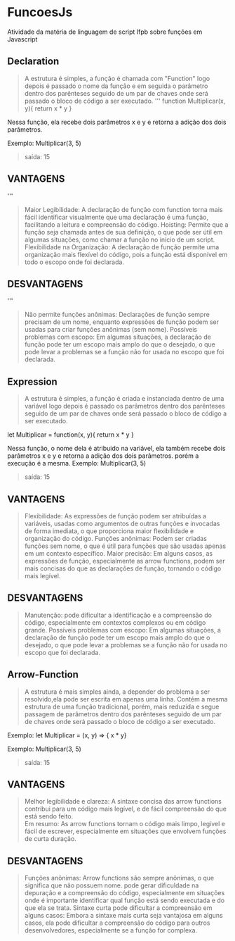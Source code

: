 # FuncoesJs

Atividade da matéria de linguagem de script Ifpb sobre funções em Javascript

## Declaration

> A estrutura é simples, a função é chamada com "Function" logo depois é passado o nome da função e em seguida o parâmetro dentro dos parênteses seguido de um par de chaves onde será passado o bloco de código a ser executado.
'''
function Multiplicar(x, y){
    return x * y
}

Nessa função, ela recebe dois parâmetros x e y e retorna a adição dos dois parâmetros.

Exemplo:
Multiplicar(3, 5)
> saída: 15


## VANTAGENS 
'''
> Maior Legibilidade:
A declaração de função com function torna mais fácil identificar visualmente que uma declaração é uma função, facilitando a leitura e compreensão do código. 
> Hoisting:
Permite que a função seja chamada antes de sua definição, o que pode ser útil em algumas situações, como chamar a função no início de um script. 
> Flexibilidade na Organização:
A declaração de função permite uma organização mais flexível do código, pois a função está disponível em todo o escopo onde foi declarada. 


## DESVANTAGENS
'''
> Não permite funções anônimas:
Declarações de função sempre precisam de um nome, enquanto expressões de função podem ser usadas para criar funções anônimas (sem nome). 
> Possíveis problemas com escopo:
Em algumas situações, a declaração de função pode ter um escopo mais amplo do que o desejado, o que pode levar a problemas se a função não for usada no escopo que foi declarada. 


## Expression

> A estrutura é simples, a função é criada e instanciada dentro de uma variável logo depois é passado os parâmetros dentro dos parênteses seguido de um par de chaves onde será passado o bloco de código a ser executado.

let Multiplicar = function(x, y){
    return x * y
}

Nessa função, o nome dela é atribuido na variável, ela também recebe dois parâmetros x e y e retorna a adição dos dois parâmetros.
porém a execução é a mesma.
Exemplo:
Multiplicar(3, 5)
> saída: 15


## VANTAGENS 

> Flexibilidade:
As expressões de função podem ser atribuídas a variáveis, usadas como argumentos de outras funções e invocadas de forma imediata, o que proporciona maior flexibilidade e organização do código. 
> Funções anônimas:
Podem ser criadas funções sem nome, o que é útil para funções que são usadas apenas em um contexto específico.
> Maior precisão:
Em alguns casos, as expressões de função, especialmente as arrow functions, podem ser mais concisas do que as declarações de função, tornando o código mais legível. 


## DESVANTAGENS

> Manutenção:
pode dificultar a identificação e a compreensão do código, especialmente em contextos complexos ou em código grande. 
> Possíveis problemas com escopo:
Em algumas situações, a declaração de função pode ter um escopo mais amplo do que o desejado, o que pode levar a problemas se a função não for usada no escopo que foi declarada. 


## Arrow-Function

> A estrutura é mais simples ainda, a depender do problema a ser resolvido,ela pode ser escrita em apenas uma linha. Contém a mesma estrutura de uma função tradicional, porém, mais reduzida e segue passagem de parâmetros dentro dos parênteses seguido de um par de chaves onde será passado o bloco de código a ser executado.

Exemplo:
let Multiplicar = (x, y) => { x * y}

Exemplo:
Multiplicar(3, 5)
> saída: 15


## VANTAGENS 

> Melhor legibilidade e clareza:
A sintaxe concisa das arrow functions contribui para um código mais legível, e de fácil compreensão do que está sendo feito.  
> Em resumo: 
As arrow functions tornam o código mais limpo, legível e fácil de escrever, especialmente em situações que envolvem funções de curta duração.


## DESVANTAGENS

> Funções anônimas:
Arrow functions são sempre anônimas, o que significa que não possuem nome. pode gerar dificuldade na depuração e a compreensão do código, especialmente em situações onde é importante identificar qual função está sendo executada e do que ela se trata. 
> Sintaxe curta pode dificultar a compreensão em alguns casos:
Embora a sintaxe mais curta seja vantajosa em alguns casos, ela pode dificultar a compreensão do código para outros desenvolvedores, especialmente se a função for complexa. 
